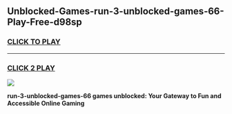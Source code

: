 
## Unblocked-Games-run-3-unblocked-games-66-Play-Free-d98sp
<h3>
<a href="https://premium76.site?title=run-3-unblocked-games-66&ref=23A">CLICK TO PLAY</a></h3>
<hr>

<h3>
<a href="https://premium76.site?title=run-3-unblocked-games-66&ref=23A">CLICK 2 PLAY</a>
  
</h3>

<a href="https://premium76.site?title=run-3-unblocked-games-66&ref=23A"><img src="https://clearcache.store/games.png"></a>


**run-3-unblocked-games-66 games unblocked: Your Gateway to Fun and Accessible Online Gaming**
